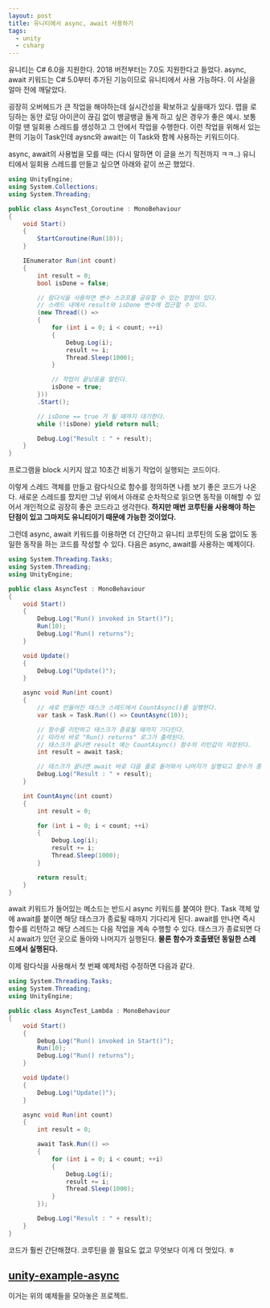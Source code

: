 ```yaml
---
layout: post
title: 유니티에서 async, await 사용하기
tags:
  - unity
  - csharp
---
```


유니티는 C# 6.0을 지원한다. 2018 버전부터는 7.0도 지원한다고 들었다. async, await 키워드는 C# 5.0부터 추가된 기능이므로 유니티에서 사용 가능하다. 이 사실을 얼마 전에 깨달았다.  

굉장히 오버헤드가 큰 작업을 해야하는데 실시간성을 확보하고 싶을때가 있다. 맵을 로딩하는 동안 로딩 아이콘이 끊김 없이 뱅글뱅글 돌게 하고 싶은 경우가 좋은 예시. 보통 이럴 땐 일회용 스레드를 생성하고 그 안에서 작업을 수행한다. 이런 작업을 위해서 있는 편의 기능이 Task인데 aysnc와 await는 이 Task와 함께 사용하는 키워드이다.  

async, await의 사용법을 모를 때는 (다시 말하면 이 글을 쓰기 직전까지 ㅋㅋ..) 유니티에서 일회용 스레드를 만들고 싶으면 아래와 같이 쓰곤 했었다.

```csharp
using UnityEngine;
using System.Collections;
using System.Threading;

public class AsyncTest_Coroutine : MonoBehaviour
{
	void Start()
	{
		StartCoroutine(Run(10));
	}

	IEnumerator Run(int count)
	{
		int result = 0;
		bool isDone = false;

		// 람다식을 사용하면 변수 스코프를 공유할 수 있는 장점이 있다.
		// 스레드 내에서 result와 isDone 변수에 접근할 수 있다.
		(new Thread(() =>
		{
			for (int i = 0; i < count; ++i)
			{
				Debug.Log(i);
				result += i;
				Thread.Sleep(1000);
			}

			// 작업이 끝났음을 알린다.
			isDone = true;
		}))
		.Start();

		// isDone == true 가 될 때까지 대기한다.
		while (!isDone) yield return null;

		Debug.Log("Result : " + result);
	}
}
```

프로그램을 block 시키지 않고 10초간 비동기 작업이 실행되는 코드이다.  

이렇게 스레드 객체를 만들고 람다식으로 함수를 정의하면 나름 보기 좋은 코드가 나온다. 새로운 스레드를 팠지만 그냥 위에서 아래로 순차적으로 읽으면 동작을 이해할 수 있어서 개인적으로 굉장히 좋은 코드라고 생각한다. **하지만 매번 코루틴을 사용해야 하는 단점이 있고 그마저도 유니티이기 때문에 가능한 것이었다.**

그런데 async, await 키워드를 이용하면 더 간단하고 유니티 코루틴의 도움 없이도 동일한 동작을 하는 코드를 작성할 수 있다. 다음은 async, await를 사용하는 예제이다.

```csharp
using System.Threading.Tasks;
using System.Threading;
using UnityEngine;

public class AsyncTest : MonoBehaviour
{
	void Start()
	{
		Debug.Log("Run() invoked in Start()");
		Run(10);
		Debug.Log("Run() returns");
	}

	void Update()
	{
		Debug.Log("Update()");
	}

	async void Run(int count)
	{
		// 새로 만들어진 태스크 스레드에서 CountAsync()를 실행한다.
		var task = Task.Run(() => CountAsync(10));

		// 함수를 리턴하고 태스크가 종료될 때까지 기다린다.
		// 따라서 바로 "Run() returns" 로그가 출력된다.
		// 태스크가 끝나면 result 에는 CountAsync() 함수의 리턴값이 저장된다.
		int result = await task;

		// 태스크가 끝나면 await 바로 다음 줄로 돌아와서 나머지가 실행되고 함수가 종료된다.
		Debug.Log("Result : " + result);
	}

	int CountAsync(int count)
	{
		int result = 0;

		for (int i = 0; i < count; ++i)
		{
			Debug.Log(i);
			result += i;
			Thread.Sleep(1000);
		}

		return result;
	}
}
```

await 키워드가 들어있는 메소드는 반드시 async 키워드를 붙여야 한다. Task 객체 앞에 await를 붙이면 해당 태스크가 종료될 때까지 기다리게 된다. await를 만나면 즉시 함수를 리턴하고 해당 스레드는 다음 작업을 계속 수행할 수 있다. 태스크가 종료되면 다시 await가 있던 곳으로 돌아와 나머지가 실행된다. **물론 함수가 호출됐던 동일한 스레드에서 실행된다.**

이제 람다식을 사용해서 첫 번째 예제처럼 수정하면 다음과 같다.

```csharp
using System.Threading.Tasks;
using System.Threading;
using UnityEngine;

public class AsyncTest_Lambda : MonoBehaviour
{
	void Start()
	{
		Debug.Log("Run() invoked in Start()");
		Run(10);
		Debug.Log("Run() returns");
	}

	void Update()
	{
		Debug.Log("Update()");
	}

	async void Run(int count)
	{
		int result = 0;

		await Task.Run(() =>
		{
			for (int i = 0; i < count; ++i)
			{
				Debug.Log(i);
				result += i;
				Thread.Sleep(1000);
			}
		});

		Debug.Log("Result : " + result);
	}
}
```

코드가 훨씬 간단해졌다. 코루틴을 쓸 필요도 없고 무엇보다 이게 더 멋있다. ㅎ

## [unity-example-async](https://github.com/slaguanz/unity-example-async)
이거는 위의 예제들을 모아놓은 프로젝트.